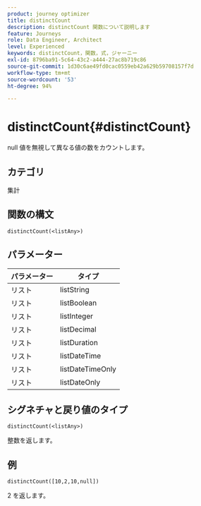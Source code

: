 ```yaml
---
product: journey optimizer
title: distinctCount
description: distinctCount 関数について説明します
feature: Journeys
role: Data Engineer, Architect
level: Experienced
keywords: distinctCount，関数，式，ジャーニー
exl-id: 8796ba91-5c64-43c2-a444-27ac8b719c86
source-git-commit: 1d30c6ae49fd0cac0559eb42a629b59708157f7d
workflow-type: tm+mt
source-wordcount: '53'
ht-degree: 94%

---
```


# distinctCount{#distinctCount}

null 値を無視して異なる値の数をカウントします。

## カテゴリ

集計

## 関数の構文

`distinctCount(<listAny>)`

## パラメーター

| パラメーター | タイプ |
|-----------|------------------|
| リスト | listString |
| リスト | listBoolean |
| リスト | listInteger |
| リスト | listDecimal |
| リスト | listDuration |
| リスト | listDateTime |
| リスト | listDateTimeOnly |
| リスト | listDateOnly |

## シグネチャと戻り値のタイプ

`distinctCount(<listAny>)`

整数を返します。

## 例

`distinctCount([10,2,10,null])`

2 を返します。
